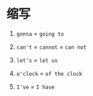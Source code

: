 # 缩写

1. `gonna` = `going to`

2. `can't` = `cannot` = `can not`

3. `let's` = `let us`

4. `o'clock` = `of the clock`

5. `I've` = `I have`
